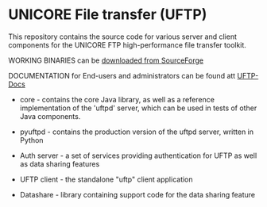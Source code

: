 # UNICORE File transfer (UFTP)

This repository contains the source code for various
server and client components for the UNICORE FTP
high-performance file transfer toolkit.

WORKING BINARIES can be
[downloaded from SourceForge](https://sourceforge.net/projects/unicore/files)

DOCUMENTATION for End-users and administrators can be found att
[UFTP-Docs](https://uftp-docs.readthedocs.io)

 * core - contains the core Java library, as well as a
   reference implementation of the 'uftpd' server, which
   can be used in tests of other Java components.

 * pyuftpd - contains the production version of the uftpd server,
   written in Python

 * Auth server -  a set of services providing authentication for UFTP as well
   as data sharing features

 * UFTP client - the standalone "uftp" client application

 * Datashare - library containing support code for the data sharing feature
